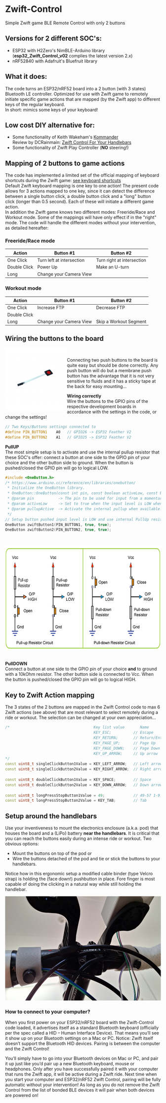 # Zwift-Control
Simple Zwift game BLE Remote Control with only 2 buttons

## Versions for 2 different SOC's:
- ESP32 with H2Zero's NimBLE-Arduino library (<b>esp32_Zwift_Control_v02</b> complies the latest version 2.x)
- nRF52840 with Adafruit's Bluefruit library

## What it does:
The code turns an ESP32/nRF52 board into a 2 button (with 3 states) Bluetooth LE controller. Optimized for use with Zwift game to remotely initiate specific game actions that are mapped (by the Zwift app) to different keys of the regular keyboard.<br> 
In short: mimics some keys of your keyboard!

## Low cost DIY alternative for:
- Some functionality of Keith Wakeham's [Kommander](https://titanlab.co/715-2/) <br>
Review by DCRainmain: [Zwift Control For Your Handlebars](https://www.dcrainmaker.com/2021/02/kommander-review-zwift-control-for-your-handlebars.html)
- Some functionality of Zwift Play Controller (<b>NO</b> steering!)

## Mapping of 2 buttons to game actions
The code has implemented a limited set of the official mapping of keyboard shortcuts during the Zwift game: [see keyboard shortcuts](https://support.zwift.com/en_us/keyboard-shortcuts-rkGrgwd4B)<br>
Default Zwift keyboard mapping is one key to one action! The present code allows for 3 actions mapped to one key, since it can detect the difference between a single button click, a double button click and a "long" button click (longer than 0.5 second). Each of these will initiate a different game action.<br>
In addition the Zwift game knows two different modes: Freeride/Race and Workout mode. Some of the mappings will have only effect if in the "right" mode. The code will handle the different modes without your intervention, as detailed hereafter:

### Freeride/Race mode
|Action|Button #1|Button #2|
|---------------|--------------------------|--------------------------|
|One Click|Turn left at intersection|Turn right at intersection|
|Double Click|Power Up|Make an U-turn|
|Long|Change your Camera View| |

### Workout mode
|Action|Button #1|Button #2|
|---------------|--------------------------|--------------------------|
|One Click|Increase FTP|Decrease FTP|
|Double Click| | |
|Long|Change your Camera View|Skip a Workout Segment  |

## Wiring the buttons to the board

<img src="./images/membrane-keypad-red-button-600x600w.jpg" width="200" height="200" align="left" alt="Membrane Button"><br>

Connecting two push buttons to the board is quite easy but should be done correctly. Any push button will do but a membrane push button has the advantage that it is not very sensitive to fluids and it has a sticky tape at the back for easy mounting...<br>

<b>Wiring correctly</b><br>
Wire the buttons to the GPIO pins of the respective development boards in accordance with the settings in the code, or change the settings!
<br clear="left">
```C++
// Two Keys/Buttons settings connected to
#define PIN_BUTTON1    A0   // GPIO26 -> ESP32 Feather V2 
#define PIN_BUTTON2    A1   // GPIO25 -> ESP32 Feather V2
```
<b>PullUP</b><br>
The most simple setup is to activate and use the internal pullup resistor that these SOC's offer: connect a button at one side to the GPIO pin of your choice and the other button side to ground. When the button is pushed/closed the GPIO pin will go to logical LOW.
```C++
#include <OneButton.h>
/* https://www.arduino.cc/reference/en/libraries/onebutton/
 * Initialize the OneButton library.
 * OneButton::OneButton(const int pin, const boolean activeLow, const bool pullupActive)
 * @param pin           -> The pin to be used for input from a momentary button.
 * @param activeLow     -> Set to true when the input level is LOW when the button is pressed, Default is true.
 * @param pullupActive  -> Activate the internal pullup when available. Default is true.
 */
// Setup button pushed input level is LOW and use internal PullUp resistor 
OneButton zwiftButton1(PIN_BUTTON1, true, true);
OneButton zwiftButton2(PIN_BUTTON2, true, true);
```
<br>
<p align=left>
<img src="./images/button.png" width="796" height="336" alt="wiring">
</p>
<br clear="left">
<b>PullDOWN</b><br>
Connect a button at one side to the GPIO pin of your choice <b>and</b> to ground with a 10kOhm resistor. The other button side is connected to Vcc. When the button is pushed/closed the GPIO pin will go to logical HIGH.<br>

## Key to Zwift Action mapping
The 3 states of the 2 buttons are mapped in the Zwift Control code to max 6 Zwift actions (see above) that are most relevant to select remotely during a ride or workout. The selection can be changed at your own appreciation...
```C++
/*                                      Key list value       Name         Zwift Action       
                                        KEY_ESC;          // Escape       Show End Ride Screen
                                        KEY_RETURN;       // Return/Enter Confirm choice/Select
                                        KEY_PAGE_UP;      // Page Up      Increase FTP
                                        KEY_PAGE_DOWN;    // Page Down    Decrease FTP
                                        KEY_UP_ARROW;     // Up arrow     Display Action Bar
*/
const uint8_t singleClickButton1Value = KEY_LEFT_ARROW;   // Left arrow   Turn left at intersection
const uint8_t singleClickButton2Value = KEY_RIGHT_ARROW;  // Right arrow  Turn right at intersection

const uint8_t doubleClickButton1Value = KEY_SPACE;        // Space        Power Up
const uint8_t doubleClickButton2Value = KEY_DOWN_ARROW;   // Down arrow   Make an U-turn

const uint8_t longPressStopButton1Value = 49;             // 49-57 1-9    Change your Camera View 1 - 9 views
const uint8_t longPressStopButton2Value = KEY_TAB;        // Tab          Skip Workout Step

```
## Setup around the handlebars
Use your inventiveness to mount the electronics enclosure (a.k.a. pod) that houses the board and a (LiPo) battery <b>near the handlebars</b>. It is critical that you can reach the buttons easily during an intense ride or workout. Two obvious options:
- Mount the buttons on top of the pod or
- Wire the buttons detached of the pod and tie or stick the buttons to your handlebars.

Notice how in this ergonomic setup a modified cable binder (type Velcro strap) is holding the (face down!) pushbutton in place. Fore finger is most capable of doing the clicking in a natural way while still holding the handlebar.
 
<img src="./images/Zwift_Control_Button_mount_small.png" width="796" height="336" alt="Velcro strap">

### How to connect to your computer?
When you first power on your ESP32/nRF52 board with the Zwift-Control code loaded, it advertises itself as a standard Bluetooth keyboard (officially per the spec called a HID – Human Interface Device). That means you’ll see it show up on your Bluetooth settings on a Mac or PC. Notice: Zwift itself doesn’t support the Bluetooth HID devices. Pairing is between the computer and the Zwift Control!<br>

You’ll simply have to go into your Bluetooth devices on Mac or PC, and pair it up just like you’d pair up a new Bluetooth keyboard, mouse or headphones. Only after you have successfully paired it with your computer that runs the Zwift app, it will be active during a Zwift ride. Next time when you start your computer and ESP32/nRF52 Zwift Control, pairing will be fully automatic without your intervention! As long as you do not remove the Zwift Control from the list of bonded BLE devices it will pair when both devices are powered on!


